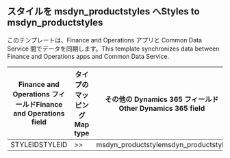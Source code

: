 ## <a name="styles-to-msdyn_productstyles"></a><span data-ttu-id="7b3c2-101">スタイルを msdyn_productstyles へ</span><span class="sxs-lookup"><span data-stu-id="7b3c2-101">Styles to msdyn_productstyles</span></span>

<span data-ttu-id="7b3c2-102">このテンプレートは、Finance and Operations アプリと Common Data Service 間でデータを同期します。</span><span class="sxs-lookup"><span data-stu-id="7b3c2-102">This template synchronizes data between Finance and Operations apps and Common Data Service.</span></span>

<span data-ttu-id="7b3c2-103">Finance and Operations フィールド</span><span class="sxs-lookup"><span data-stu-id="7b3c2-103">Finance and Operations field</span></span> | <span data-ttu-id="7b3c2-104">タイプのマッピング</span><span class="sxs-lookup"><span data-stu-id="7b3c2-104">Map type</span></span> | <span data-ttu-id="7b3c2-105">その他の Dynamics 365 フィールド</span><span class="sxs-lookup"><span data-stu-id="7b3c2-105">Other Dynamics 365 field</span></span> | <span data-ttu-id="7b3c2-106">既定値</span><span class="sxs-lookup"><span data-stu-id="7b3c2-106">Default value</span></span>
---|---|---|---
<span data-ttu-id="7b3c2-107">STYLEID</span><span class="sxs-lookup"><span data-stu-id="7b3c2-107">STYLEID</span></span> | >> | <span data-ttu-id="7b3c2-108">msdyn_productstyle</span><span class="sxs-lookup"><span data-stu-id="7b3c2-108">msdyn_productstyle</span></span> | 
